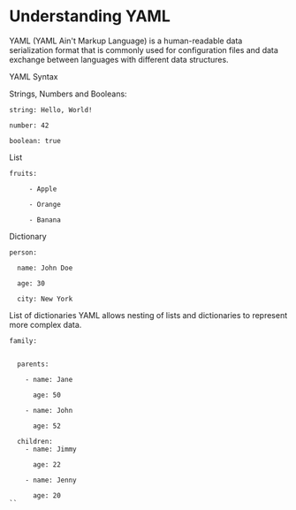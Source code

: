 # Understanding YAML
YAML (YAML Ain't Markup Language) is a human-readable data serialization format that is commonly used for configuration files and data exchange between languages with different data structures.

YAML Syntax

Strings, Numbers and Booleans:
```
string: Hello, World!

number: 42

boolean: true

```
List

```
fruits:

     - Apple
    
     - Orange
    
     - Banana
```
Dictionary

```
person:

  name: John Doe
  
  age: 30
  
  city: New York
```
List of dictionaries
YAML allows nesting of lists and dictionaries to represent more complex data.

```
family:

 
  parents:
   
    - name: Jane
    
      age: 50
      
    - name: John
    
      age: 52
      
  children:
    - name: Jimmy
    
      age: 22
      
    - name: Jenny
    
      age: 20
``
